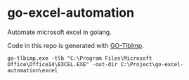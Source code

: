 # go-excel-automation

Automate microsoft excel in golang.

Code in this repo is generated with [GO-TlbImp](https://github.com/zzl/go-tlbimp).

```go-tlbimp.exe -tlb "C:\Program Files\Microsoft Office\Office14\EXCEL.EXE" -out-dir C:\Project\go-excel-automation\excel```
